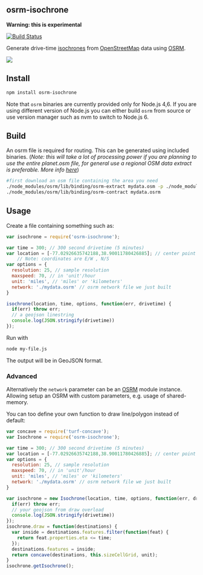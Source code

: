 osrm-isochrone
---
**Warning: this is experimental**

[![Build Status](https://travis-ci.org/mapbox/osrm-isochrone.svg)](https://travis-ci.org/mapbox/osrm-isochrone)

Generate drive-time [isochrones](http://en.wikipedia.org/wiki/Isochrone_map) from [OpenStreetMap](http://www.openstreetmap.org/) data using [OSRM](http://project-osrm.org/).

![](https://dl.dropbox.com/s/r7hntimgiv5cfeq/Screenshot%202014-11-24%2017.20.32.png?dl=0)


## Install

```sh
npm install osrm-isochrone
```
Note that `osrm` binaries are currently provided only for Node.js 4,6. If you are using different version of Node.js you can either build `osrm` from source or use version manager such as nvm to switch to Node.js 6. 

## Build
An osrm file is required for routing. This can be generated using included binaries. (*Note: this will take a lot of processing power if you are planning to use the entire planet.osm file, for general use a regional OSM data extract is preferable. More info [here](https://github.com/Project-OSRM/osrm-backend/wiki/Running-OSRM)*)

```sh
#first download an osm file containing the area you need
./node_modules/osrm/lib/binding/osrm-extract mydata.osm -p ./node_modules/osrm/profiles/car.lua
./node_modules/osrm/lib/binding/osrm-contract mydata.osrm
```

## Usage
Create a file containing something such as:
```js
var isochrone = require('osrm-isochrone');

var time = 300; // 300 second drivetime (5 minutes)
var location = [-77.02926635742188,38.90011780426885]; // center point
    // Note: coordinates are E/W , N/S
var options = {
  resolution: 25, // sample resolution
  maxspeed: 70, // in 'unit'/hour
  unit: 'miles', // 'miles' or 'kilometers'
  network: './mydata.osrm' // osrm network file we just built
}

isochrone(location, time, options, function(err, drivetime) {
  if(err) throw err;
  // a geojson linestring
  console.log(JSON.stringify(drivetime))
});
```
Run with

```sh
node my-file.js
```

The output will be in GeoJSON format.

### Advanced
Alternatively the `network` parameter can be an [OSRM](https://github.com/Project-OSRM/node-osrm) module instance. Allowing setup an OSRM with custom parameters, e.g. usage of shared-memory.

You can too define your own function to draw line/polygon instead of default:

```js
var concave = require('turf-concave');
var Isochrone = require('osrm-isochrone');

var time = 300; // 300 second drivetime (5 minutes)
var location = [-77.02926635742188,38.90011780426885]; // center point
var options = {
  resolution: 25, // sample resolution
  maxspeed: 70, // in 'unit'/hour
  unit: 'miles', // 'miles' or 'kilometers'
  network: './mydata.osrm' // osrm network file we just built
}

var isochrone = new Isochrone(location, time, options, function(err, drivetime) {
  if(err) throw err;
  // your geojson from draw overload
  console.log(JSON.stringify(drivetime))
});
isochrone.draw = function(destinations) {
  var inside = destinations.features.filter(function(feat) {
    return feat.properties.eta <= time;
  });
  destinations.features = inside;
  return concave(destinations, this.sizeCellGrid, unit);
}
isochrone.getIsochrone();
```

